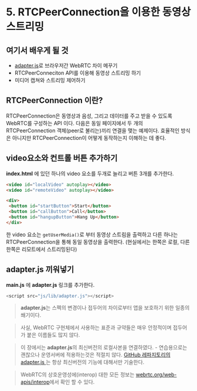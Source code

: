 # 5. RTCPeerConnection을 이용한 동영상 스트리밍

## 여기서 배우게 될 것
* [adapter.js](https://github.com/webrtc/adapter)로 브라우저간 WebRTC 차이 메꾸기
* RTCPeerConneciton API를 이용해 동영상 스트리밍 하기
* 미디어 캡쳐와 스트리밍 제어하기

## RTCPeerConnection 이란?
RTCPeerConnection은 동영상과 음성, 그리고 데이터를 주고 받을 수 있도록 WebRTC를 구성하는 API 이다. 다음은 동일 페이지에서 두 개의 RTCPeerConnection 객체(peer로 불리는)끼리 연결을 맺는 예제이다. 
효율적인 방식은 아니지만 RTCPeerConnection이 어떻게 동작하는지 이해하는 데 좋다. 

## video요소와 컨트롤 버튼 추가하기
**index.html** 에 있던 하나의 video 요소를 두개로 늘리고 버튼 3개를 추가한다.

``` html
<video id="localVideo" autoplay></video>
<video id="remoteVideo" autoplay></video>

<div>
 <button id="startButton">Start</button>
 <button id="callButton">Call</button>
 <button id="hangupButton">Hang Up</button>
</div>

```

한 video 요소는 `getUserMedia()`로 부터 동영상 스트림을 출력하고 다른 하나는 RTCPeerConnection을 통해 동일 동영상을 출력한다. (현실에서는 한쪽은 로컬, 다른 한쪽은 리모트에서 스트리밍된다)

## adapter.js 끼워넣기
**main.js** 에 **adapter.js** 링크를 추가한다.

``` javascript
<script src="js/lib/adapter.js"></script>
```
> **adapter.js**는 스펙의 변경이나 접두어의 차이로부터 앱을 보호하기 위한 일종의 쐐기이다. 

> 사실, WebRTC 구현체에서 사용하는 표준과 규약들은 매우 안정적이며 접두어가 붙은 이름들도 많지 않다.

> 이 장에서는 **adapter.js**의 최신버전의 로컬사본을 연결하였다. - 연습용으로는 괜찮으나 운영서버에 적용하는것은 적절치 않다. [GitHub 레파지토리의 adapter.js ](https://github.com/webrtc/adapter)는 항상 최신버전의 기능에 대해서만 기술한다.

> WebRTC의 상호운영성에(interop) 대한 모든 정보는 [webrtc.org/web-apis/interop](https://webrtc.org/web-apis/interop/)에서 확인 할 수 있다.
